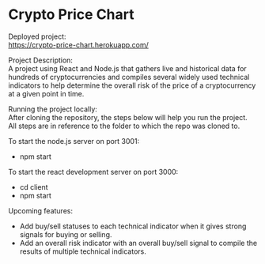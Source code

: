 # Crypto Price Chart  
  
Deployed project:  
https://crypto-price-chart.herokuapp.com/
  
Project Description:  
A project using React and Node.js that gathers live and historical data for hundreds 
of cryptocurrencies and compiles several widely used technical indicators to help 
determine the overall risk of the price of a cryptocurrency at a given point in time.  
  
Running the project locally:  
After cloning the repository, the steps below will help you run the project.   
All steps are in reference to the folder to which the repo was cloned to.  
  
To start the node.js server on port 3001:  
- npm start  
  
To start the react development server on port 3000:  
- cd client  
- npm start  
  
Upcoming features:  
- Add buy/sell statuses to each technical indicator when it gives strong signals for buying or selling.  
- Add an overall risk indicator with an overall buy/sell signal to compile the results of multiple technical indicators.  

